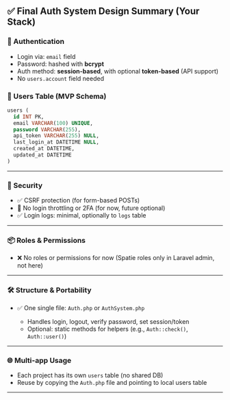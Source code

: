 
## ✅ Final Auth System Design Summary (Your Stack)

### 🔐 Authentication

* Login via: `email` field
* Password: hashed with **bcrypt**
* Auth method: **session-based**, with optional **token-based** (API support)
* No `users.account` field needed

### 👤 Users Table (MVP Schema)

```sql
users (
  id INT PK,
  email VARCHAR(100) UNIQUE,
  password VARCHAR(255),
  api_token VARCHAR(255) NULL,
  last_login_at DATETIME NULL,
  created_at DATETIME,
  updated_at DATETIME
)
```

---

### 🔐 Security

* ✅ CSRF protection (for form-based POSTs)
* 🚫 No login throttling or 2FA (for now, future optional)
* ✅ Login logs: minimal, optionally to `logs` table

---

### 📦 Roles & Permissions

* ❌ No roles or permissions for now (Spatie roles only in Laravel admin, not here)

---

### 🛠️ Structure & Portability

* ✅ One single file: `Auth.php` or `AuthSystem.php`

  * Handles login, logout, verify password, set session/token
  * Optional: static methods for helpers (e.g., `Auth::check()`, `Auth::user()`)

---

### 🌐 Multi-app Usage

* Each project has its own `users` table (no shared DB)
* Reuse by copying the `Auth.php` file and pointing to local users table

---

